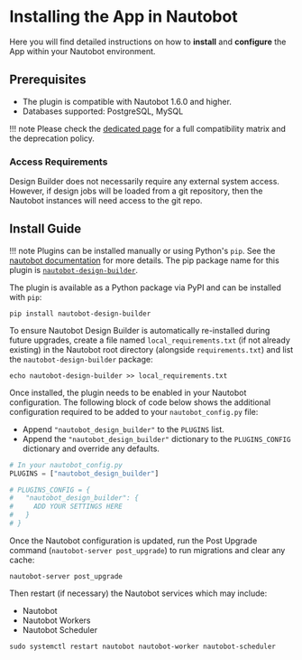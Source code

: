 # Installing the App in Nautobot

Here you will find detailed instructions on how to **install** and **configure** the App within your Nautobot environment.

## Prerequisites

- The plugin is compatible with Nautobot 1.6.0 and higher.
- Databases supported: PostgreSQL, MySQL

!!! note
    Please check the [dedicated page](compatibility_matrix.md) for a full compatibility matrix and the deprecation policy.

### Access Requirements

Design Builder does not necessarily require any external system access. However, if design jobs will be loaded from a git repository, then the Nautobot instances will need access to the git repo.

## Install Guide

!!! note
    Plugins can be installed manually or using Python's `pip`. See the [nautobot documentation](https://nautobot.readthedocs.io/en/latest/plugins/#install-the-package) for more details. The pip package name for this plugin is [`nautobot-design-builder`](https://pypi.org/project/nautobot-design-builder/).

The plugin is available as a Python package via PyPI and can be installed with `pip`:

```shell
pip install nautobot-design-builder
```

To ensure Nautobot Design Builder is automatically re-installed during future upgrades, create a file named `local_requirements.txt` (if not already existing) in the Nautobot root directory (alongside `requirements.txt`) and list the `nautobot-design-builder` package:

```shell
echo nautobot-design-builder >> local_requirements.txt
```

Once installed, the plugin needs to be enabled in your Nautobot configuration. The following block of code below shows the additional configuration required to be added to your `nautobot_config.py` file:

- Append `"nautobot_design_builder"` to the `PLUGINS` list.
- Append the `"nautobot_design_builder"` dictionary to the `PLUGINS_CONFIG` dictionary and override any defaults.

```python
# In your nautobot_config.py
PLUGINS = ["nautobot_design_builder"]

# PLUGINS_CONFIG = {
#   "nautobot_design_builder": {
#     ADD YOUR SETTINGS HERE
#   }
# }
```

Once the Nautobot configuration is updated, run the Post Upgrade command (`nautobot-server post_upgrade`) to run migrations and clear any cache:

```shell
nautobot-server post_upgrade
```

Then restart (if necessary) the Nautobot services which may include:

- Nautobot
- Nautobot Workers
- Nautobot Scheduler

```shell
sudo systemctl restart nautobot nautobot-worker nautobot-scheduler
```
